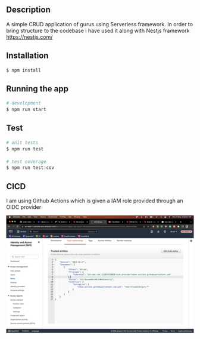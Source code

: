 ## Description
A simple CRUD application of gurus using Serverless framework. In order to bring structure to the codebase i have used it along with Nestjs framework  https://nestjs.com/
## Installation

```bash
$ npm install
```

## Running the app

```bash
# development
$ npm run start

```

## Test

```bash
# unit tests
$ npm run test

# test coverage
$ npm run test:cov
```

## CICD

I am using Github Actions which is given a IAM role provided through an OIDC provider

![screenshot.png](screenshot.png)
